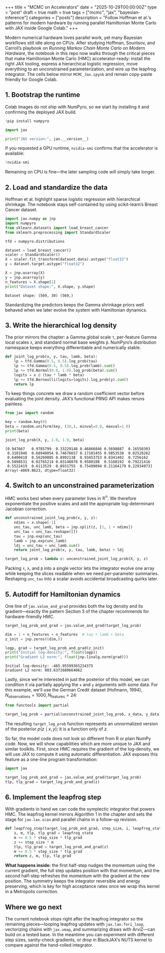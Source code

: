 +++
title = "MCMC on Accelerators"
date = "2025-10-29T00:00:00Z"
type = "post"
draft = true
math = true
tags = ["mcmc", "jax", "bayesian-inference"]
categories = ["posts"]
description = "Follow Hoffman et al.'s patterns for modern hardware by running parallel Hamiltonian Monte Carlo with JAX inside Google Colab."
+++

Modern numerical hardware loves parallel work, yet many Bayesian workflows still idle along on CPUs. After studying Hoffman, Sountsov, and Carroll’s playbook on *Running Markov Chain Monte Carlo on Modern Hardware*, the notebook in this repo now walks through the critical pieces that make Hamiltonian Monte Carlo (HMC) accelerator-ready: install the right JAX tooling, express a hierarchical logistic regression, move everything to an unconstrained parameterization, and wire up the leapfrog integrator. The cells below mirror `MCMC_Jax.ipynb` and remain copy-paste friendly for Google Colab.

## 1. Bootstrap the runtime

Colab images do not ship with NumPyro, so we start by installing it and confirming the deployed JAX build.

```python
!pip install numpyro

import jax

print("JAX version:", jax.__version__)
```

If you requested a GPU runtime, `nvidia-smi` confirms that the accelerator is available:

```python
!nvidia-smi
```

Remaining on CPU is fine—the later sampling code will simply take longer.

## 2. Load and standardize the data

Hoffman et al. highlight sparse logistic regression with hierarchical shrinkage. The notebook stays self-contained by using scikit-learn’s Breast Cancer dataset.

```python
import jax.numpy as jnp
import numpyro
from sklearn.datasets import load_breast_cancer
from sklearn.preprocessing import StandardScaler

tfd = numpyro.distributions

dataset = load_breast_cancer()
scaler = StandardScaler()
X = scaler.fit_transform(dataset.data).astype("float32")
y = dataset.target.astype("float32")

X = jnp.asarray(X)
y = jnp.asarray(y)
n_features = X.shape[1]
print("Dataset shape:", X.shape, y.shape)
```

```text
Dataset shape: (569, 30) (569,)
```

Standardizing the predictors keeps the Gamma shrinkage priors well behaved when we later evolve the system with Hamiltonian dynamics.

## 3. Write the hierarchical log density

The prior mirrors the chapter: a Gamma global scale `τ`, per-feature Gamma local scales `λ`, and standard normal base weights `β`. NumPyro’s distribution namespace keeps everything differentiable and numerically stable.

```python
def joint_log_prob(x, y, tau, lamb, beta):
    lp = tfd.Gamma(0.5, 0.5).log_prob(tau)
    lp += tfd.Gamma(0.5, 0.5).log_prob(lamb).sum()
    lp += tfd.Normal(0.0, 1.0).log_prob(beta).sum()
    logits = x @ (tau * lamb * beta)
    lp += tfd.Bernoulli(logits=logits).log_prob(y).sum()
    return lp
```

To keep things concrete we draw a random coefficient vector before evaluating the joint density. JAX’s functional PRNG API makes reruns painless.

```python
from jax import random

key = random.key(0)
beta = random.uniform(key, (30,), minval=0.0, maxval=1.0)
print(beta)

joint_log_prob(X, y, 1.0, 1.0, beta)
```

```text
[0.947667   0.9785799  0.33229148 0.46866846 0.5698887  0.16550303
 0.3101946  0.68948054 0.74676657 0.17101455 0.9853538  0.02528262
 0.6400418  0.56269085 0.8992138  0.93453753 0.8341402  0.7256162
 0.5098531  0.02765214 0.03148878 0.9580188  0.5188192  0.79221416
 0.5522419  0.6113529  0.8931755  0.75499094 0.21164179 0.22934973]
Array(-4869.8623, dtype=float32)
```

## 4. Switch to an unconstrained parameterization

HMC works best when every parameter lives in $\mathbb{R}^n$. We therefore exponentiate the positive scales and add the appropriate log-determinant Jacobian correction.

```python
def unconstrained_joint_log_prob(x, y, z):
    ndims = x.shape[-1]
    unc_tau, unc_lamb, beta = jnp.split(z, [1, 1 + ndims])
    unc_tau = unc_tau.reshape([])
    tau = jnp.exp(unc_tau)
    lamb = jnp.exp(unc_lamb)
    ldj = unc_tau + unc_lamb.sum()
    return joint_log_prob(x, y, tau, lamb, beta) + ldj

target_log_prob = lambda z: unconstrained_joint_log_prob(X, y, z)
```

Packing `τ`, `λ`, and `β` into a single vector lets the integrator evolve one array while keeping the slices readable when we need per-parameter summaries. Reshaping `unc_tau` into a scalar avoids accidental broadcasting quirks later.

## 5. Autodiff for Hamiltonian dynamics

One line of `jax.value_and_grad` provides both the log density and its gradient—exactly the pattern Section 3 of the chapter recommends for hardware-friendly HMC.

```python
target_log_prob_and_grad = jax.value_and_grad(target_log_prob)

dim = 1 + n_features + n_features  # tau + lamb + beta
z_init = jnp.zeros((dim,))

logp, grad = target_log_prob_and_grad(z_init)
print("Initial log-density:", float(logp))
print("Gradient L2 norm:", float(jnp.linalg.norm(grad)))
```

```text
Initial log-density: -465.95599365234375
Gradient L2 norm: 803.6372680664062
```

Lastly, since we're interested in just the posterior of this model, we can condition it via partially applying the `x` and `y` arguments with some data. For this example, we'll use the German Credit dataset (Hofmann, 1994), $N_{\text{observations}} = 1000, N_{\text{features}} = 24$:

```python
from functools import partial

target_log_prob = partial(unconstrained_joint_log_prob, x_data, y_data)
```

The resulting `target_log_prob` function represents an unnormalized version of the posterior $p(z \mid x, y)$; it is a function only of $z$.

So far, the model code does not look so different from R or plain NumPy code. Now, we will show capabilities which are more unique to JAX and similar toolkits. First, since HMC requires the gradient of the log-density, we will use JAX to compute it using automatic differentiation. JAX exposes this feature as a one-line program transformation:

```python
import jax

target_log_prob_and_grad = jax.value_and_grad(target_log_prob)
tlp, tlp_grad = target_log_prob_and_grad(z)
```

## 6. Implement the leapfrog step

With gradients in hand we can code the symplectic integrator that powers HMC. The leapfrog kernel mirrors Algorithm 1 in the chapter and sets the stage for `jax.lax.scan` and parallel chains in a follow-up revision.

```python
def leapfrog_step(target_log_prob_and_grad, step_size, i, leapfrog_state):
    z, m, tlp, tlp_grad = leapfrog_state
    m += 0.5 * step_size * tlp_grad
    z += step_size * m
    tlp, tlp_grad = target_log_prob_and_grad(z)
    m += 0.5 * step_size * tlp_grad
    return z, m, tlp, tlp_grad
```

**What happens inside:** the first half-step nudges the momentum using the current gradient, the full step updates position with that momentum, and the second half-step refreshes the momentum with the gradient at the new position. The symmetry keeps the integrator reversible and energy preserving, which is key for high acceptance rates once we wrap this kernel in a Metropolis correction.

## Where we go next

The current notebook stops right after the leapfrog integrator so the remaining pieces—looping leapfrog updates with `jax.lax.fori_loop`, vectorizing chains with `jax.vmap`, and summarizing draws with ArviZ—can build on a tested base. In the meantime you can experiment with different step sizes, sanity-check gradients, or drop in BlackJAX’s NUTS kernel to compare against the hand-rolled integrator.
